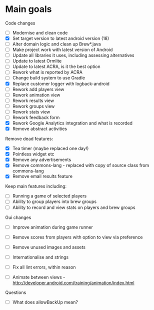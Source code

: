 Main goals
==========

Code changes
- [ ] Modernise and clean code
- [x] Set target version to latest android version (18)
- [ ] Alter domain logic and clean up Brew*.java 
- [ ] Make project work with latest version of Android
- [ ] Update all libraries it uses, including assessing alternatives
- [ ] Update to latest Ormlite
- [ ] Update to latest ACRA, is it the best option
- [ ] Rework what is reported by ACRA
- [ ] Change build system to use Gradle
- [x] Replace customer logger with logback-android
- [ ] Rework add players view
- [ ] Rework animation view
- [ ] Rework results view
- [ ] Rework groups view
- [ ] Rework stats view
- [ ] Rework feedback form
- [x] Rework Google Analytics integration and what is recorded
- [x] Remove abstract activities  

Remove dead features:
- [x] Tea timer (maybe replaced one day!)
- [x] Pointless widget etc
- [x] Remove any advertisements
- [x] Remove commons-lang - replaced with copy of source class from commons-lang
- [x] Remove email results feature

Keep main features including:
- [ ] Running a game of selected players
- [ ] Ability to group players into brew groups
- [ ] Ability to record and view stats on players and brew groups

Gui changes
- [ ] Improve animation during game runner
- [ ] Remove scores from players with option to view via preference
- [ ] Remove unused images and assets
- [ ] Internationalise and strings
- [ ] Fix all lint errors, within reason
- [ ] Animate between views - http://developer.android.com/training/animation/index.html


Questions
- [ ] What does allowBackUp mean?


